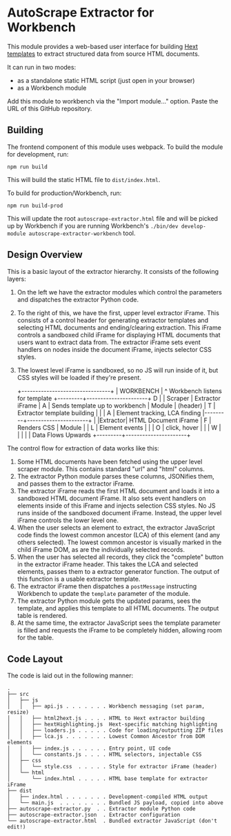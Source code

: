 # AutoScrape Extractor for Workbench

This module provides a web-based user interface for
building [Hext templates](https://github.com/thomastrapp/hext)
to extract structured data from source HTML documents.

It can run in two modes:
- as a standalone static HTML script (just open in your browser)
- as a Workbench module

Add this module to workbench via the "Import module..."
option. Paste the URL of this GitHub repository.

## Building

The frontend component of this module uses webpack. To build
the module for development, run:

    npm run build

This will build the static HTML file to `dist/index.html`.

To build for production/Workbench, run:

    npm run build-prod

This will update the root `autoscrape-extractor.html` file
and will be picked up by Workbench if you are running
Workbench's `./bin/dev develop-module autoscrape-extractor-workbench`
tool.

## Design Overview

This is a basic layout of the extractor hierarchy. It consists of the following layers:
1. On the left we have the extractor modules which control the parameters and dispatches the extractor Python code.
2. To the right of this, we have the first, upper level extractor iFrame. This consists of a control header for generating extractor templates and selecting HTML documents and ending/clearing extraction. This iFrame controls a sandboxed child iFrame for displaying HTML documents that users want to extract data from. The extractor iFrame sets event handlers on nodes inside the document iFrame, injects selector CSS styles.
3. The lowest level iFrame is sandboxed, so no JS will run inside of it, but CSS styles will be loaded if they're present.


    +--------------------------------+
    |            WORKBENCH           |   ^ Workbench listens for template
    +---------+----------------------+ D |
    | Scraper |   Extractor iFrame   | A | Sends template up to workbench
    | Module  |      (header)        | T | Extractor template building
    |         |                      | A | Element tracking, LCA finding
    |---------+----------------------+   |
    |Extractor| HTML Document iFrame | F | Renders CSS
    | Module  |                      | L | Element events
    |         |                      | O |   click, hover
    |         |                      | W |
    |         |                      |   | Data Flows Upwards
    +---------+----------------------+

The control flow for extraction of data works like this:

1. Some HTML documents have been fetched using the upper level scraper module. This
   contains standard "url" and "html" columns.
2. The extractor Python module parses these columns, JSONifies them, and passes them to the
   extractor iFrame.
3. The extractor iFrame reads the first HTML document and loads it into a
   sandboxed HTML document iFrame. It also sets event handlers on elements inside of this iFrame
   and injects selection CSS styles. No JS runs inside of the sandboxed
   document iFrame. Instead, the upper level iFrame controls the lower level one.
4. When the user selects an element to extract, the extractor JavaScript code
   finds the lowest common ancestor (LCA) of this element (and any others selected).
   The lowest common ancestor is visually marked in the child iFrame DOM, as are the
   individually selected records.
5. When the user has selected all records, they click the "complete" button in the
   extractor iFrame header. This takes the LCA and selected elements, passes them to a
   extractor generator function. The output of this function is a usable
   extractor template.
6. The extractor iFrame then dispatches a `postMessage` instructing Workbench
   to update the `template` parameter of the module.
7. The extractor Python module gets the updated params, sees the template, and
   applies this template to all HTML documents. The output table is rendered.
8. At the same time, the extractor JavaScript sees the template parameter is
   filled and requests the iFrame to be completely hidden, allowing room for
   the table.

## Code Layout

The code is laid out in the following manner:

    .
    ├── src
    │   ├── js
    │   │   ├── api.js . . . . . . . Workbench messaging (set param, resize)
    │   │   ├── html2hext.js . . . . HTML to Hext extractor building
    │   │   ├── hextHighlighting.js  Hext-specific matching highlighting
    │   │   ├── loaders.js . . . . . Code for loading/outputting ZIP files
    │   │   ├── lca.js . . . . . . . Lowest Common Ancestor from DOM elements
    │   │   ├── index.js . . . . . . Entry point, UI code
    │   │   └── constants.js . . . . HTML selectors, injectable CSS
    │   ├── css
    │   │   └── style.css  . . . . . Style for extractor iFrame (header)
    │   └── html
    │       └── index.html . . . . . HTML base template for extractor iFrame
    ├── dist
    │   ├── index.html . . . . . . . Development-compiled HTML output
    │   └── main.js  . . . . . . . . Bundled JS payload, copied into above
    ├── autoscrape-extractor.py  . . Extractor module Python code
    ├── autoscrape-extractor.json  . Extractor configuration
    └── autoscrape-extractor.html  . Bundled extractor JavaScript (don't edit!)
